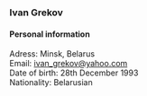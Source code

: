 ### Ivan Grekov

#### Personal information

Adress: Minsk, Belarus  
Email: ivan_grekov@yahoo.com  
Date of birth: 28th December 1993  
Nationality: Belarusian

